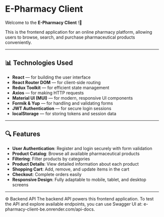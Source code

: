 # E-Pharmacy Client

Welcome to the **E-Pharmacy Client** !🎉

This is the frontend application for an online pharmacy platform, allowing users to browse, search, and purchase pharmaceutical products conveniently.

---

## 📊 Technologies Used

- **React** — for building the user interface
- **React Router DOM** — for client-side routing
- **Redux Toolkit** — for efficient state management
- **Axios** — for making HTTP requests
- **Material UI (MUI)** — for modern, responsive UI components
- **Formik & Yup** — for handling and validating forms
- **JWT Authentication** — for secure login sessions
- **localStorage** — for storing tokens and session data

---

## 🔍 Features

- **User Authentication**: Register and login securely with form validation
- **Product Catalog**: Browse all available pharmaceutical products
- **Filtering**: Filter products by categories
- **Product Details**: View detailed information about each product
- **Shopping Cart**: Add, remove, and update items in the cart
- **Checkout**: Complete orders easily
- **Responsive Design**: Fully adaptable to mobile, tablet, and desktop screens

---

⚙️ Backend API
The backend API powers this frontend application. To test the API and explore available endpoints, you can use Swagger UI at: e-pharmacy-client-be.onrender.com/api-docs.
